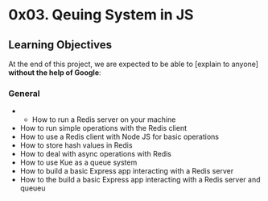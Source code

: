 # 0x03. Qeuing System in JS


## Learning Objectives

At the end of this project, we are expected to be able to  [explain to anyone] **without the help of Google**:

  ### General
-  -   How to run a Redis server on your machine
-   How to run simple operations with the Redis client
-   How to use a Redis client with Node JS for basic operations
-   How to store hash values in Redis
-   How to deal with async operations with Redis
-   How to use Kue as a queue system
-   How to build a basic Express app interacting with a Redis server
-   How to the build a basic Express app interacting with a Redis server and queueu
